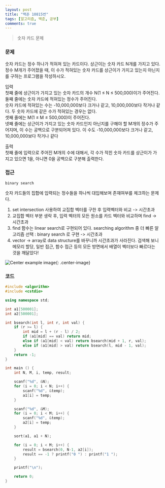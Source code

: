 ```yaml
---
layout: post
title: "백준 10815번"
tags: [알고리즘, 백준, 공부]
comments: true
---
```


>  숫자 카드 문제  

### 문제  
숫자 카드는 정수 하나가 적혀져 있는 카드이다. 상근이는 숫자 카드 N개를 가지고 있다. 정수 M개가 주어졌을 때, 이 수가 적혀있는 숫자 카드를 상근이가 가지고 있는지 아닌지를 구하는 프로그램을 작성하시오.  

입력  
첫째 줄에 상근이가 가지고 있는 숫자 카드의 개수 N(1 ≤ N ≤ 500,000)이가 주어진다. 둘째 줄에는 숫자 카드에 적혀있는 정수가 주어진다.  
숫자 카드에 적혀있는 수는 -10,000,000보다 크거나 같고, 10,000,000보다 작거나 같다. 두 숫자 카드에 같은 수가 적혀있는 경우는 없다.  
셋째 줄에는 M(1 ≤ M ≤ 500,000)이 주어진다.  
넷째 줄에는 상근이가 가지고 있는 숫자 카드인지 아닌지를 구해야 할 M개의 정수가 주어지며, 이 수는 공백으로 구분되어져 있다. 이 수도 -10,000,000보다 크거나 같고, 10,000,000보다 작거나 같다  

출력  
첫째 줄에 입력으로 주어진 M개의 수에 대해서, 각 수가 적힌 숫자 카드를 상근이가 가지고 있으면 1을, 아니면 0을 공백으로 구분해 출력한다.  

### 접근  
`binary search`  

숫자 카드들의 집합에 입력되는 정수들을 하나씩 대입해보며 존재여부를 체크하는 문제다.  
1. set intersection 사용하여 교집합 벡터를 구한 후 입력벡터와 비교 -> 시간초과  
2. 교집합 벡터 부분 생락 후, 입력 벡터의 모든 원소를 카드 벡터와 비교하며 find -> 시간초과  
3. find 함수는 linear search로 구현되어 있다. searching algorithm 중 더 빠른 알고리즘 선택 : binary search 로 구현 -> 시간초과  
4. vector -> array로 data structure를 바꾸니까 시간초과가 사라진다. 검색해 보니 메모리 할당, 일반 접근, 함수 접근 등의 모든 방면에서 배열이 벡터보다 빠르다는 것을 깨달았다!  

![Center example image](https://user-images.githubusercontent.com/35067611/60704739-41ab9d00-9f40-11e9-8366-2a9056988cb1.png "Center"){: .center-image}  

### 코드  
~~~c++
#include <algorithm>
#include <cstdio>

using namespace std;

int a1[500001];
int a2[500001];

int bsearch(int l, int r, int val) {
    if (r >= l) {
        int mid = l + (r - l) / 2;
        if (a1[mid] == val) return mid;
        else if (a1[mid] < val) return bsearch(mid + 1, r, val);
        else if (a1[mid] > val) return bsearch(l, mid - 1, val);
    }
    return -1;
}

int main () {
    int N, M, i, temp, result;

    scanf("%d", &N);
    for (i = 0; i < N; i++) {
        scanf("%d", &temp);
        a1[i] = temp;
    }

    scanf("%d", &M);
    for (i = 0; i < M; i++) {
        scanf("%d", &temp);
        a2[i] = temp;
    }

    sort(a1, a1 + N);

    for (i = 0; i < M; i++) {
        result = bsearch(0, N-1, a2[i]);
        result == -1 ? printf("0 ") : printf("1 ");
    }

    printf("\n");

    return 0;
}
~~~